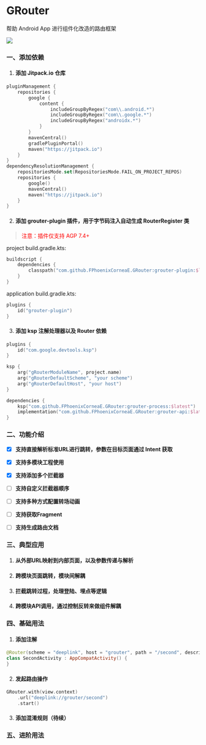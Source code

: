 # GRouter

帮助 Android App 进行组件化改造的路由框架

[![](https://jitpack.io/v/FPhoenixCorneaE/GRouter.svg)](https://jitpack.io/#FPhoenixCorneaE/GRouter)

### 一、添加依赖

1. #### 添加 Jitpack.io 仓库

```kotlin
pluginManagement {
    repositories {
        google {
            content {
                includeGroupByRegex("com\\.android.*")
                includeGroupByRegex("com\\.google.*")
                includeGroupByRegex("androidx.*")
            }
        }
        mavenCentral()
        gradlePluginPortal()
        maven("https://jitpack.io")
    }
}
dependencyResolutionManagement {
    repositoriesMode.set(RepositoriesMode.FAIL_ON_PROJECT_REPOS)
    repositories {
        google()
        mavenCentral()
        maven("https://jitpack.io")
    }
}
```

2. #### 添加 grouter-plugin 插件，用于字节码注入自动生成 RouterRegister 类

> <font color="red">注意：插件仅支持 AGP 7.4+</font>

project build.gradle.kts:

```kotlin
buildscript {
    dependencies {
        classpath("com.github.FPhoenixCorneaE.GRouter:grouter-plugin:$latest")
    }
}
```

application build.gradle.kts:

```kotlin
plugins {
    id("grouter-plugin")
}
```

3. #### 添加 ksp 注解处理器以及 Router 依赖

```kotlin
plugins {
    id("com.google.devtools.ksp")
}

ksp {
    arg("gRouterModuleName", project.name)
    arg("gRouterDefaultScheme", "your scheme")
    arg("gRouterDefaultHost", "your host")
}

dependencies {
    ksp("com.github.FPhoenixCorneaE.GRouter:grouter-process:$latest")
    implementation("com.github.FPhoenixCorneaE.GRouter:grouter-api:$latest")
}
```

### 二、功能介绍

- [x] **支持直接解析标准URL进行跳转，参数在目标页面通过 Intent 获取**
- [x] **支持多模块工程使用**
- [x] **支持添加多个拦截器**
- [ ] **支持自定义拦截器顺序**
- [ ] **支持多种方式配置转场动画**
- [ ] **支持获取Fragment**
- [ ] **支持生成路由文档**


### 三、典型应用
1. #### 从外部URL映射到内部页面，以及参数传递与解析
2. #### 跨模块页面跳转，模块间解耦
3. #### 拦截跳转过程，处理登陆、埋点等逻辑
4. #### 跨模块API调用，通过控制反转来做组件解耦

### 四、基础用法
1. #### 添加注解
```kotlin
@Router(scheme = "deeplink", host = "grouter", path = "/second", description = "SecondActivity")
class SecondActivity : AppCompatActivity() {
}
```

2. #### 发起路由操作
```kotlin
GRouter.with(view.context)
    .url("deeplink://grouter/second")
    .start()
```

3. #### 添加混淆规则（待续）

### 五、进阶用法